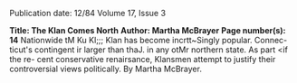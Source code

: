 Publication date: 12/84
Volume 17, Issue 3

**Title: The Klan Comes North**
**Author: Martha McBrayer**
**Page number(s): 14**
Nationwide tM Ku Kl;;; Klan has become incrtt~Singly popular. Connec-
ticut's contingent ir larger than thaJ. in any otMr northern state. As part <if the re-
cent conservative renairsance, Klansmen attempt to justify their controversial views 
politically. By Martha McBrayer.